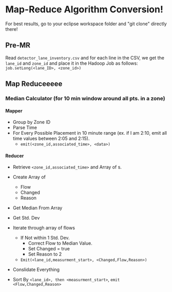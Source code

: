 # Map-Reduce Algorithm Conversion!
For best results, go to your eclipse workspace folder and "git clone" directly there!
## Pre-MR
Read `detector_lane_inventory.csv` and for each line in the CSV, we get the `lane_id` and `zone_id` and place it in the Hadoop Job as follows: `job.setLong(<lane_ID>, <zone_id>)`
## Map Reduceeeee
### Median Calculator (for 10 min window around all pts. in a zone)
#### Mapper
- Group by Zone ID
- Parse Time
- For Every Possible Placement in 10 minute range (ex. if I am 2:10, emit all time values between 2:05 and 2:15).
   - `emit(<zone_id,associated_time>, <data>)`

#### Reducer

- Retrieve `<zone_id,associated_time>` and Array of <data>s.
- Create Array of 
   - Flow
   - Changed
   - Reason
- Get Median From Array
- Get Std. Dev
- Iterate through array of flows
   - If Not within 1 Std. Dev.
      - Correct Flow to Median Value.
      - Set Changed = true
      - Set Reason to 2
   - `Emit(<lane_id,measurment_start>, <Changed,Flow,Reason>)`

- Conslidate Everything
- Sort By `<lane_id>, then <measurment_start>`, `emit <Flow,Changed,Reason>`

